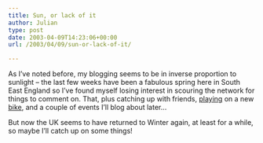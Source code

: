 ```yaml
---
title: Sun, or lack of it
author: Julian
type: post
date: 2003-04-09T14:23:06+00:00
url: /2003/04/09/sun-or-lack-of-it/

---
```

As I&#8217;ve noted before, my blogging seems to be in inverse proportion to sunlight &#8211; the last few weeks have been a fabulous spring here in South East England so I&#8217;ve found myself losing interest in scouring the network for things to comment on. That, plus catching up with friends, [playing][1] on a new [bike][2], and a couple of events I&#8217;ll blog about later&#8230;

But now the UK seems to have returned to Winter again, at least for a while, so maybe I&#8217;ll catch up on some things!

 [1]: http://www.ruislipwoods.co.uk/ "Ruislip Woods"
 [2]: http://www.specialized.com/SBCBkFamily.jsp?bl=mountain&my=2003&fan=Hardrock "My new bike!"